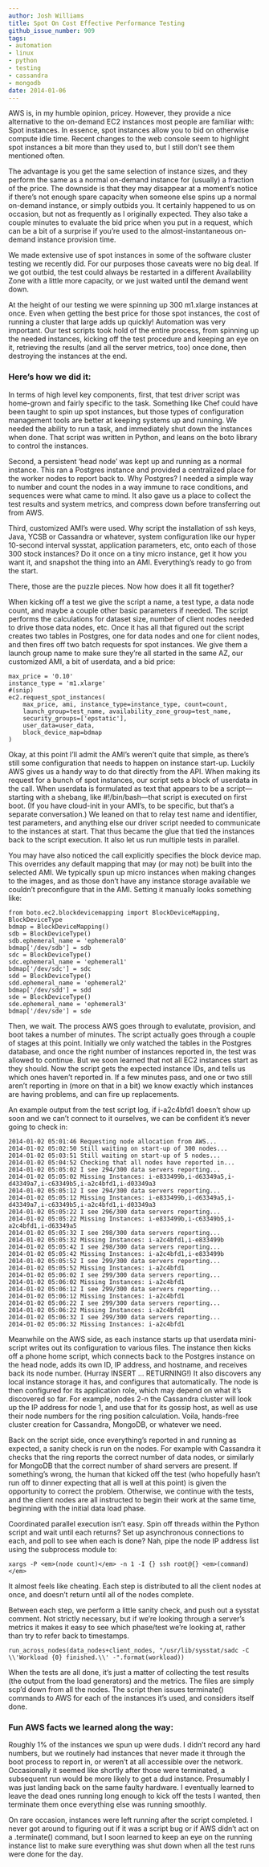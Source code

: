 ```yaml
---
author: Josh Williams
title: Spot On Cost Effective Performance Testing
github_issue_number: 909
tags:
- automation
- linux
- python
- testing
- cassandra
- mongodb
date: 2014-01-06
---
```


AWS is, in my humble opinion, pricey. However, they provide a nice alternative to the on-demand EC2 instances most people are familiar with: Spot instances. In essence, spot instances allow you to bid on otherwise compute idle time. Recent changes to the web console seem to highlight spot instances a bit more than they used to, but I still don’t see them mentioned often.

The advantage is you get the same selection of instance sizes, and they perform the same as a normal on-demand instance for (usually) a fraction of the price. The downside is that they may disappear at a moment’s notice if there’s not enough spare capacity when someone else spins up a normal on-demand instance, or simply outbids you. It certainly happened to us on occasion, but not as frequently as I originally expected. They also take a couple minutes to evaluate the bid price when you put in a request, which can be a bit of a surprise if you’re used to the almost-instantaneous on-demand instance provision time.

We made extensive use of spot instances in some of the software cluster testing we recently did. For our purposes those caveats were no big deal. If we got outbid, the test could always be restarted in a different Availability Zone with a little more capacity, or we just waited until the demand went down.

At the height of our testing we were spinning up 300 m1.xlarge instances at once. Even when getting the best price for those spot instances, the cost of running a cluster that large adds up quickly! Automation was very important. Our test scripts took hold of the entire process, from spinning up the needed instances, kicking off the test procedure and keeping an eye on it, retrieving the results (and all the server metrics, too) once done, then destroying the instances at the end.

### Here’s how we did it:

In terms of high level key components, first, that test driver script was home-grown and fairly specific to the task. Something like Chef could have been taught to spin up spot instances, but those types of configuration management tools are better at keeping systems up and running. We needed the ability to run a task, and immediately shut down the instances when done. That script was written in Python, and leans on the boto library to control the instances.

Second, a persistent ‘head node’ was kept up and running as a normal instance. This ran a Postgres instance and provided a centralized place for the worker nodes to report back to. Why Postgres?  I needed a simple way to number and count the nodes in a way immune to race conditions, and sequences were what came to mind. It also gave us a place to collect the test results and system metrics, and compress down before transferring out from AWS.

Third, customized AMI’s were used. Why script the installation of ssh keys, Java, YCSB or Cassandra or whatever, system configuration like our hyper 10-second interval sysstat, application parameters, etc, onto each of those 300 stock instances?  Do it once on a tiny micro instance, get it how you want it, and snapshot the thing into an AMI. Everything’s ready to go from the start.

There, those are the puzzle pieces. Now how does it all fit together?

When kicking off a test we give the script a name, a test type, a data node count, and maybe a couple other basic parameters if needed. The script performs the calculations for dataset size, number of client nodes needed to drive those data nodes, etc. Once it has all that figured out the script creates two tables in Postgres, one for data nodes and one for client nodes, and then fires off two batch requests for spot instances. We give them a launch group name to make sure they’re all started in the same AZ, our customized AMI, a bit of userdata, and a bid price:

```
max_price = '0.10'
instance_type = 'm1.xlarge'
#(snip)
ec2.request_spot_instances(
    max_price, ami, instance_type=instance_type, count=count,
    launch_group=test_name, availability_zone_group=test_name,
    security_groups=['epstatic'],
    user_data=user_data,
    block_device_map=bdmap
)
```

Okay, at this point I’ll admit the AMI’s weren’t quite that simple, as there’s still some configuration that needs to happen on instance start-up. Luckily AWS gives us a handy way to do that directly from the API. When making its request for a bunch of spot instances, our script sets a block of userdata in the call. When userdata is formulated as text that appears to be a script—​starting with a shebang, like #!/bin/bash—​that script is executed on first boot. (If you have cloud-init in your AMI’s, to be specific, but that’s a separate conversation.)  We leaned on that to relay test name and identifier, test parameters, and anything else our driver script needed to communicate to the instances at start. That thus became the glue that tied the instances back to the script execution. It also let us run multiple tests in parallel.

You may have also noticed the call explicitly specifies the block device map. This overrides any default mapping that may (or may not) be built into the selected AMI. We typically spun up micro instances when making changes to the images, and as those don’t have any instance storage available we couldn’t preconfigure that in the AMI. Setting it manually looks something like:

```
from boto.ec2.blockdevicemapping import BlockDeviceMapping, BlockDeviceType
bdmap = BlockDeviceMapping()
sdb = BlockDeviceType()
sdb.ephemeral_name = 'ephemeral0'
bdmap['/dev/sdb'] = sdb
sdc = BlockDeviceType()
sdc.ephemeral_name = 'ephemeral1'
bdmap['/dev/sdc'] = sdc
sdd = BlockDeviceType()
sdd.ephemeral_name = 'ephemeral2'
bdmap['/dev/sdd'] = sdd
sde = BlockDeviceType()
sde.ephemeral_name = 'ephemeral3'
bdmap['/dev/sde'] = sde
```

Then, we wait. The process AWS goes through to evalutate, provision, and boot takes a number of minutes. The script actually goes through a couple of stages at this point. Initially we only watched the tables in the Postgres database, and once the right number of instances reported in, the test was allowed to continue. But we soon learned that not all EC2 instances start as they should. Now the script gets the expected instance IDs, and tells us which ones haven’t reported in. If a few minutes pass, and one or two still aren’t reporting in (more on that in a bit) we know exactly which instances are having problems, and can fire up replacements.

An example output from the test script log, if i-a2c4bfd1 doesn’t show up soon and we can’t connect to it ourselves, we can be confident it’s never going to check in:

```
2014-01-02 05:01:46 Requesting node allocation from AWS...
2014-01-02 05:02:50 Still waiting on start-up of 300 nodes...
2014-01-02 05:03:51 Still waiting on start-up of 5 nodes...
2014-01-02 05:04:52 Checking that all nodes have reported in...
2014-01-02 05:05:02 I see 294/300 data servers reporting...
2014-01-02 05:05:02 Missing Instances: i-e833499b,i-d63349a5,i-d43349a7,i-c63349b5,i-a2c4bfd1,i-d03349a3
2014-01-02 05:05:12 I see 294/300 data servers reporting...
2014-01-02 05:05:12 Missing Instances: i-e833499b,i-d63349a5,i-d43349a7,i-c63349b5,i-a2c4bfd1,i-d03349a3
2014-01-02 05:05:22 I see 296/300 data servers reporting...
2014-01-02 05:05:22 Missing Instances: i-e833499b,i-c63349b5,i-a2c4bfd1,i-d63349a5
2014-01-02 05:05:32 I see 298/300 data servers reporting...
2014-01-02 05:05:32 Missing Instances: i-a2c4bfd1,i-e833499b
2014-01-02 05:05:42 I see 298/300 data servers reporting...
2014-01-02 05:05:42 Missing Instances: i-a2c4bfd1,i-e833499b
2014-01-02 05:05:52 I see 299/300 data servers reporting...
2014-01-02 05:05:52 Missing Instances: i-a2c4bfd1
2014-01-02 05:06:02 I see 299/300 data servers reporting...
2014-01-02 05:06:02 Missing Instances: i-a2c4bfd1
2014-01-02 05:06:12 I see 299/300 data servers reporting...
2014-01-02 05:06:12 Missing Instances: i-a2c4bfd1
2014-01-02 05:06:22 I see 299/300 data servers reporting...
2014-01-02 05:06:22 Missing Instances: i-a2c4bfd1
2014-01-02 05:06:32 I see 299/300 data servers reporting...
2014-01-02 05:06:32 Missing Instances: i-a2c4bfd1
```

Meanwhile on the AWS side, as each instance starts up that userdata mini-script writes out its configuration to various files. The instance then kicks off a phone home script, which connects back to the Postgres instance on the head node, adds its own ID, IP address, and hostname, and receives back its node number. (Hurray INSERT ... RETURNING!)  It also discovers any local instance storage it has, and configures that automatically. The node is then configured for its application role, which may depend on what it’s discovered so far. For example, nodes 2-n the Cassandra cluster will look up the IP address for node 1, and use that for its gossip host, as well as use their node numbers for the ring position calculation. Voila, hands-free cluster creation for Cassandra, MongoDB, or whatever we need.

Back on the script side, once everything’s reported in and running as expected, a sanity check is run on the nodes. For example with Cassandra it checks that the ring reports the correct number of data nodes, or similarly for MongoDB that the correct number of shard servers are present. If something’s wrong, the human that kicked off the test (who hopefully hasn’t run off to dinner expecting that all is well at this point) is given the opportunity to correct the problem. Otherwise, we continue with the tests, and the client nodes are all instructed to begin their work at the same time, beginning with the initial data load phase.

Coordinated parallel execution isn’t easy. Spin off threads within the Python script and wait until each returns?  Set up asynchronous connections to each, and poll to see when each is done?  Nah, pipe the node IP address list using the subprocess module to:

```
xargs -P <em>(node count)</em> -n 1 -I {} ssh root@{} <em>(command)</em>
```

It almost feels like cheating. Each step is distributed to all the client nodes at once, and doesn’t return until all of the nodes complete.

Between each step, we perform a little sanity check, and push out a sysstat comment. Not strictly necessary, but if we’re looking through a server’s metrics it makes it easy to see which phase/test we’re looking at, rather than try to refer back to timestamps.

```nohighlight
run_across_nodes(data_nodes+client_nodes, "/usr/lib/sysstat/sadc -C \\'Workload {0} finished.\\' -".format(workload))
```

When the tests are all done, it’s just a matter of collecting the test results (the output from the load generators) and the metrics. The files are simply scp’d down from all the nodes. The script then issues terminate() commands to AWS for each of the instances it’s used, and considers itself done.

### Fun AWS facts we learned along the way:

Roughly 1% of the instances we spun up were duds. I didn’t record any hard numbers, but we routinely had instances that never made it through the boot process to report in, or weren’t at all accessible over the network. Occasionally it seemed like shortly after those were terminated, a subsequent run would be more likely to get a dud instance. Presumably I was just landing back on the same faulty hardware. I eventually learned to leave the dead ones running long enough to kick off the tests I wanted, then terminate them once everything else was running smoothly.

On rare occasion, instances were left running after the script completed. I never got around to figuring out if it was a script bug or if AWS didn’t act on a .terminate() command, but I soon learned to keep an eye on the running instance list to make sure everything was shut down when all the test runs were done for the day.
